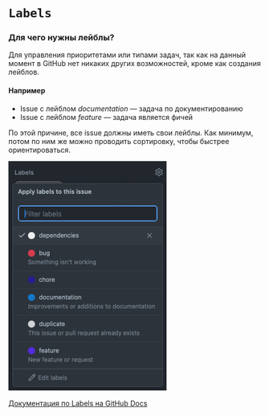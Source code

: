 # `Labels`

### Для чего нужны лейблы?

Для управления приоритетами или типами задач, так как на данный момент в GitHub нет никаких других возможностей, кроме как создания лейблов.

#### Например

- Issue с лейблом *documentation* — задача по документированию
- Issue с лейблом *feature* — задача является фичей

По этой причине, все issue должны иметь свои лейблы. Как минимум, потом по ним же можно проводить сортировку, чтобы быстрее ориентироваться.

![labels](./assets/images/labels.png) 

[Документация по Labels на GitHub Docs](https://docs.github.com/en/issues/using-labels-and-milestones-to-track-work/managing-labels)
